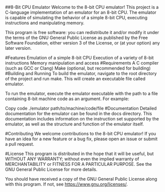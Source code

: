 ##8-Bit CPU Emulator
Welcome to the 8-bit CPU emulator! This project is a C-language implementation of an emulator for an 8-bit CPU. The emulator is capable of simulating the behavior of a simple 8-bit CPU, executing instructions and manipulating memory.

This program is free software: you can redistribute it and/or modify it under the terms of the GNU General Public License as published by the Free Software Foundation, either version 3 of the License, or (at your option) any later version.

#Features
Emulation of a simple 8-bit CPU
Execution of a variety of 8-bit instructions
Memory manipulation and access
#Requirements
A C compiler (such as GCC or Clang)
Make (optional, but recommended for building)
#Building and Running
To build the emulator, navigate to the root directory of the project and run make. This will create an executable file called emulator.

To run the emulator, execute the emulator executable with the path to a file containing 8-bit machine code as an argument. For example:

Copy code
./emulator path/to/machine/code/file
#Documentation
Detailed documentation for the emulator can be found in the docs directory. This documentation includes information on the instruction set supported by the emulator, as well as the structure and function of the emulator itself.

#Contributing
We welcome contributions to the 8-bit CPU emulator! If you have an idea for a new feature or a bug fix, please open an issue or submit a pull request.

#License
This program is distributed in the hope that it will be useful, but WITHOUT ANY WARRANTY; without even the implied warranty of MERCHANTABILITY or FITNESS FOR A PARTICULAR PURPOSE. See the GNU General Public License for more details.

You should have received a copy of the GNU General Public License along with this program. If not, see https://www.gnu.org/licenses/.
